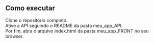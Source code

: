 ## Como executar 

Clone o repositório completo.  
Ative a API seguindo o README da pasta meu_app_API.  
Por fim, abra o arquivo index.html da pasta meu_app_FRONT no seu browser.
